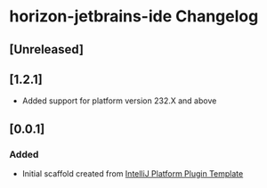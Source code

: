 <!-- Keep a Changelog guide -> https://keepachangelog.com -->

# horizon-jetbrains-ide Changelog

## [Unreleased]

## [1.2.1]
- Added support for platform version 232.X and above

## [0.0.1]
### Added
- Initial scaffold created from [IntelliJ Platform Plugin Template](https://github.com/JetBrains/intellij-platform-plugin-template)

